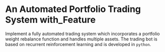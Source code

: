 #  An Automated Portfolio Trading System with_Feature

Implement a fully automated trading system which incorporates a portfolio weight rebalance function and handles multiple assets. The trading bot is based on recurrent reinforcement learning and is developed in `python`. 